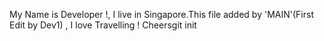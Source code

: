 My Name is Developer !, I live in Singapore.This file added by 'MAIN'(First Edit by Dev1) , I love Travelling ! Cheersgit init
